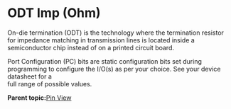 # ODT Imp \(Ohm\)

On-die termination \(ODT\) is the technology where the termination resistor for impedance matching in transmission lines is located inside a semiconductor chip instead of on a printed circuit board.

Port Configuration \(PC\) bits are static configuration bits set during<br /> programming to configure the I/O\(s\) as per your choice. See your device datasheet for a<br /> full range of possible values.

**Parent topic:**[Pin View](GUID-8023B5BE-3C02-45BA-843F-F1212520AA65.md)


